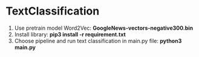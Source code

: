 # TextClassification

1. Use pretrain model Word2Vec: <b>GoogleNews-vectors-negative300.bin</b>
2. Install library: <b>pip3 install -r requirement.txt</b>
3. Choose pipeline and run text classification in main.py file: <b>python3 main.py</b>
